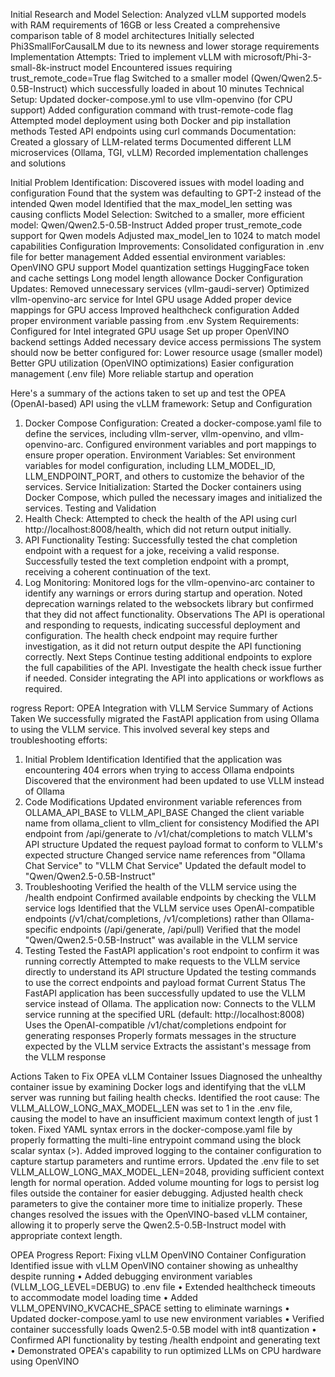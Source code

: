 Initial Research and Model Selection:
Analyzed vLLM supported models with RAM requirements of 16GB or less
Created a comprehensive comparison table of 8 model architectures
Initially selected Phi3SmallForCausalLM due to its newness and lower storage requirements
Implementation Attempts:
Tried to implement vLLM with microsoft/Phi-3-small-8k-instruct model
Encountered issues requiring trust_remote_code=True flag
Switched to a smaller model (Qwen/Qwen2.5-0.5B-Instruct) which successfully loaded in about 10 minutes
Technical Setup:
Updated docker-compose.yml to use vllm-openvino (for CPU support)
Added configuration command with trust-remote-code flag
Attempted model deployment using both Docker and pip installation methods
Tested API endpoints using curl commands
Documentation:
Created a glossary of LLM-related terms
Documented different LLM microservices (Ollama, TGI, vLLM)
Recorded implementation challenges and solutions


Initial Problem Identification:
Discovered issues with model loading and configuration
Found that the system was defaulting to GPT-2 instead of the intended Qwen model
Identified that the max_model_len setting was causing conflicts
Model Selection:
Switched to a smaller, more efficient model: Qwen/Qwen2.5-0.5B-Instruct
Added proper trust_remote_code support for Qwen models
Adjusted max_model_len to 1024 to match model capabilities
Configuration Improvements:
Consolidated configuration in .env file for better management
Added essential environment variables:
OpenVINO GPU support
Model quantization settings
HuggingFace token and cache settings
Long model length allowance
Docker Configuration Updates:
Removed unnecessary services (vllm-gaudi-server)
Optimized vllm-openvino-arc service for Intel GPU usage
Added proper device mappings for GPU access
Improved healthcheck configuration
Added proper environment variable passing from .env
System Requirements:
Configured for Intel integrated GPU usage
Set up proper OpenVINO backend settings
Added necessary device access permissions
The system should now be better configured for:
Lower resource usage (smaller model)
Better GPU utilization (OpenVINO optimizations)
Easier configuration management (.env file)
More reliable startup and operation


Here's a summary of the actions taken to set up and test the OPEA (OpenAI-based) API using the vLLM framework:
Setup and Configuration
1. Docker Compose Configuration:
Created a docker-compose.yaml file to define the services, including vllm-server, vllm-openvino, and vllm-openvino-arc.
Configured environment variables and port mappings to ensure proper operation.
Environment Variables:
Set environment variables for model configuration, including LLM_MODEL_ID, LLM_ENDPOINT_PORT, and others to customize the behavior of the services.
Service Initialization:
Started the Docker containers using Docker Compose, which pulled the necessary images and initialized the services.
Testing and Validation
4. Health Check:
Attempted to check the health of the API using curl http://localhost:8008/health, which did not return output initially.
5. API Functionality Testing:
Successfully tested the chat completion endpoint with a request for a joke, receiving a valid response.
Successfully tested the text completion endpoint with a prompt, receiving a coherent continuation of the text.
6. Log Monitoring:
Monitored logs for the vllm-openvino-arc container to identify any warnings or errors during startup and operation.
Noted deprecation warnings related to the websockets library but confirmed that they did not affect functionality.
Observations
The API is operational and responding to requests, indicating successful deployment and configuration.
The health check endpoint may require further investigation, as it did not return output despite the API functioning correctly.
Next Steps
Continue testing additional endpoints to explore the full capabilities of the API.
Investigate the health check issue further if needed.
Consider integrating the API into applications or workflows as required.


rogress Report: OPEA Integration with VLLM Service
Summary of Actions Taken
We successfully migrated the FastAPI application from using Ollama to using the VLLM service. This involved several key steps and troubleshooting efforts:
1. Initial Problem Identification
Identified that the application was encountering 404 errors when trying to access Ollama endpoints
Discovered that the environment had been updated to use VLLM instead of Ollama
2. Code Modifications
Updated environment variable references from OLLAMA_API_BASE to VLLM_API_BASE
Changed the client variable name from ollama_client to vllm_client for consistency
Modified the API endpoint from /api/generate to /v1/chat/completions to match VLLM's API structure
Updated the request payload format to conform to VLLM's expected structure
Changed service name references from "Ollama Chat Service" to "VLLM Chat Service"
Updated the default model to "Qwen/Qwen2.5-0.5B-Instruct"
3. Troubleshooting
Verified the health of the VLLM service using the /health endpoint
Confirmed available endpoints by checking the VLLM service logs
Identified that the VLLM service uses OpenAI-compatible endpoints (/v1/chat/completions, /v1/completions) rather than Ollama-specific endpoints (/api/generate, /api/pull)
Verified that the model "Qwen/Qwen2.5-0.5B-Instruct" was available in the VLLM service
4. Testing
Tested the FastAPI application's root endpoint to confirm it was running correctly
Attempted to make requests to the VLLM service directly to understand its API structure
Updated the testing commands to use the correct endpoints and payload format
Current Status
The FastAPI application has been successfully updated to use the VLLM service instead of Ollama. The application now:
Connects to the VLLM service running at the specified URL (default: http://localhost:8008)
Uses the OpenAI-compatible /v1/chat/completions endpoint for generating responses
Properly formats messages in the structure expected by the VLLM service
Extracts the assistant's message from the VLLM response

Actions Taken to Fix OPEA vLLM Container Issues
Diagnosed the unhealthy container issue by examining Docker logs and identifying that the vLLM server was running but failing health checks.
Identified the root cause: The VLLM_ALLOW_LONG_MAX_MODEL_LEN was set to 1 in the .env file, causing the model to have an insufficient maximum context length of just 1 token.
Fixed YAML syntax errors in the docker-compose.yaml file by properly formatting the multi-line entrypoint command using the block scalar syntax (>).
Added improved logging to the container configuration to capture startup parameters and runtime errors.
Updated the .env file to set VLLM_ALLOW_LONG_MAX_MODEL_LEN=2048, providing sufficient context length for normal operation.
Added volume mounting for logs to persist log files outside the container for easier debugging.
Adjusted health check parameters to give the container more time to initialize properly.
These changes resolved the issues with the OpenVINO-based vLLM container, allowing it to properly serve the Qwen2.5-0.5B-Instruct model with appropriate context length.

OPEA Progress Report: Fixing vLLM OpenVINO Container Configuration
 Identified issue with vLLM OpenVINO container showing as unhealthy despite running
• Added debugging environment variables (VLLM_LOG_LEVEL=DEBUG) to .env file
• Extended healthcheck timeouts to accommodate model loading time
• Added VLLM_OPENVINO_KVCACHE_SPACE setting to eliminate warnings
• Updated docker-compose.yaml to use new environment variables
• Verified container successfully loads Qwen2.5-0.5B model with int8 quantization
• Confirmed API functionality by testing /health endpoint and generating text
• Demonstrated OPEA's capability to run optimized LLMs on CPU hardware using OpenVINO
